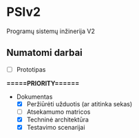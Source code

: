 # PSIv2
Programų sistemų inžinerija V2

## Numatomi darbai
- [ ] Prototipas 

**=====PRIORITY======**
- Dokumentas
    * [X] Peržiūrėti užduotis (ar atitinka sekas)
    * [ ] Atsekamumo matricos
    * [X] Techninė architektūra
    * [X] Testavimo scenarijai 